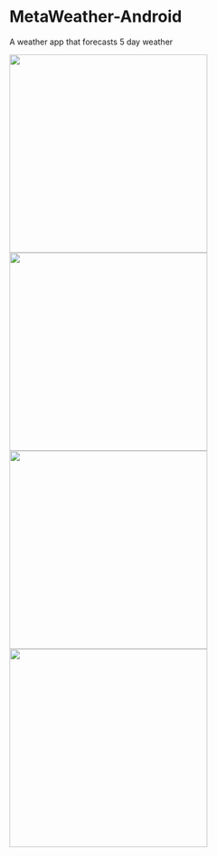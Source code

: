 # MetaWeather-Android
A weather app that forecasts 5 day weather 
<p>
<img src="https://raw.github.com/steveyangmoto/MetaWeather-Android/master/demo/screenshot1.png" height="350"/>
<img src="https://raw.github.com/steveyangmoto/MetaWeather-Android/master/demo/screenshot2.png" height="350"/>
<img src="https://raw.github.com/steveyangmoto/MetaWeather-Android/master/demo/screenshot3.png" height="350"/>
<img src="https://raw.github.com/steveyangmoto/MetaWeather-Android/master/demo/screenshot4.png" height="350"/>


